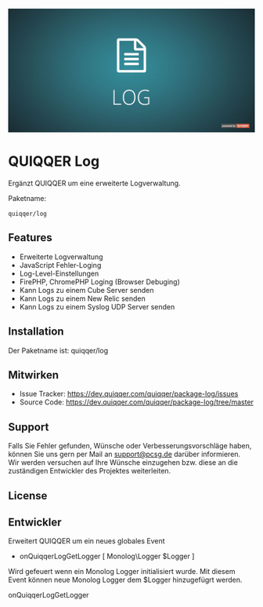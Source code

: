 ![QUIQQER Log](bin/images/Readme.jpg)

QUIQQER Log
========

Ergänzt QUIQQER um eine erweiterte Logverwaltung.

Paketname:

    quiqqer/log


Features
--------

- Erweiterte Logverwaltung
- JavaScript Fehler-Loging
- Log-Level-Einstellungen
- FirePHP, ChromePHP Loging (Browser Debuging)
- Kann Logs zu einem Cube Server senden
- Kann Logs zu einem New Relic senden
- Kann Logs zu einem Syslog UDP Server senden


Installation
------------

Der Paketname ist: quiqqer/log


Mitwirken
----------

- Issue Tracker: https://dev.quiqqer.com/quiqqer/package-log/issues
- Source Code: https://dev.quiqqer.com/quiqqer/package-log/tree/master


Support
-------

Falls Sie Fehler gefunden, Wünsche oder Verbesserungsvorschläge haben, 
können Sie uns gern per Mail an support@pcsg.de darüber informieren.  
Wir werden versuchen auf Ihre Wünsche einzugehen bzw. diese an die 
zuständigen Entwickler des Projektes weiterleiten.


License
-------


Entwickler
--------

Erweitert QUIQQER um ein neues globales Event
- onQuiqqerLogGetLogger [ Monolog\Logger $Logger ]

Wird gefeuert wenn ein Monolog Logger initialisiert wurde.
Mit diesem Event können neue Monolog Logger dem $Logger hinzugefügrt werden.

onQuiqqerLogGetLogger